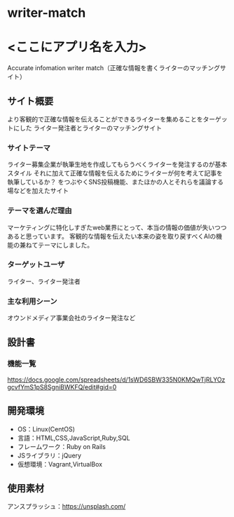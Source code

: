 # writer-match

# <ここにアプリ名を入力>
Accurate infomation writer match（正確な情報を書くライターのマッチングサイト）

## サイト概要
より客観的で正確な情報を伝えることができるライターを集めることをターゲットにした
ライター発注者とライターのマッチングサイト

### サイトテーマ
ライター募集企業が執筆生地を作成してもらうべくライターを発注するのが基本スタイル
それに加えて正確な情報を伝えるためにライターが何を考えて記事を執筆しているか？
をつぶやくSNS投稿機能、またほかの人とそれらを議論する場などを加えたサイト

### テーマを選んだ理由
マーケティングに特化しすぎたweb業界にとって、本当の情報の価値が失いつつあると思っています。
客観的な情報を伝えたい本来の姿を取り戻すべくAIの機能の兼ねてテーマにしました。

### ターゲットユーザ
ライター、ライター発注者

### 主な利用シーン
オウンドメディア事業会社のライター発注など

## 設計書

### 機能一覧
<https://docs.google.com/spreadsheets/d/1sWD6SBW335N0KMQwTjRLYOzgcvfYmS1pS8SgniBWKFQ/edit#gid=0>

## 開発環境
- OS：Linux(CentOS)
- 言語：HTML,CSS,JavaScript,Ruby,SQL
- フレームワーク：Ruby on Rails
- JSライブラリ：jQuery
- 仮想環境：Vagrant,VirtualBox

## 使用素材

  アンスプラッシュ：https://unsplash.com/
